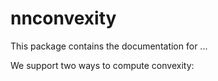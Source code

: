 # nnconvexity
This package contains the documentation for ...

We support two ways to compute convexity: 

